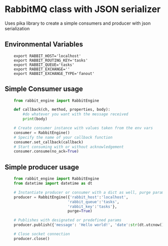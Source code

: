 # RabbitMQ class with JSON serializer

Uses pika library to create a simple consumers and producer with json serialization

## Environmental Variables

```
	export RABBIT_HOST='localhost'
	export RABBIT_ROUTING_KEY='tasks'
	export RABBIT_QUEUE='tasks'
	export RABBIT_EXCHANGE=''
	export RABBIT_EXCHANGE_TYPE='fanout'
```

## Simple Consumer usage

```python 
	from rabbit_engine import RabbitEngine

	def callback(ch, method, properties, body):
		#do whatever you want with the message received
		print(body)

	# Create consumer instance with values taken from the env vars
	consumer = RabbitEngine()
	# Specify the name of your callback function
	consumer.set_callback(callback)
	# Start consuming with or without acknowledgement
	consumer.consume(no_ack=True)
```

## Simple producer usage

```python
	from rabbit_engine import RabbitEngine
	from datetime import datetime as dt

	# Instantiate producer or consumer with a dict as well, purge param clears the queue before publishing
	producer = RabbitEngine({'rabbit_host':'localhost', 
							'rabbit_queue':'tasks', 
							'rabbit_key':'tasks'},
							purge=True)

	# Publishes with designated or predefined params
	producer.publish({'message': 'Hello world!', 'date':str(dt.utcnow())})

	# Close socket connection
	producer.close()
```